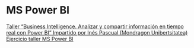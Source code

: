 # MS Power BI

[Taller “Business Intelligence. Analizar y compartir información en tiempo real con Power BI” Impartido por Inés Pascual (Mondragon Unibertsitatea)](https://ikerlandajuela.wordpress.com/2017/12/12/taller-business-intelligence-analizar-y-compartir-informacion-en-tiempo-real-con-power-bi-impartido-por-ines-pascual-mondragon-unibertsitatea/)
[Ejercicio taller MS Power BI](https://ikerlandajuela.wordpress.com/2017/12/12/ejercicio-taller-ms-power-bi/)
